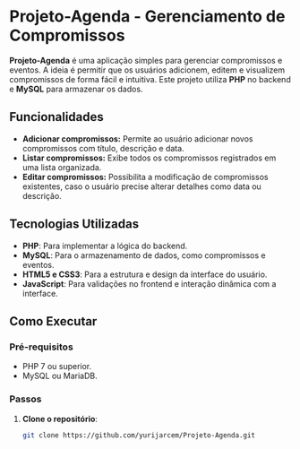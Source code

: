 # Projeto-Agenda - Gerenciamento de Compromissos

**Projeto-Agenda** é uma aplicação simples para gerenciar compromissos e eventos. A ideia é permitir que os usuários adicionem, editem e visualizem compromissos de forma fácil e intuitiva. Este projeto utiliza **PHP** no backend e **MySQL** para armazenar os dados.

## Funcionalidades
- **Adicionar compromissos:** Permite ao usuário adicionar novos compromissos com título, descrição e data.
- **Listar compromissos:** Exibe todos os compromissos registrados em uma lista organizada.
- **Editar compromissos:** Possibilita a modificação de compromissos existentes, caso o usuário precise alterar detalhes como data ou descrição.

## Tecnologias Utilizadas
- **PHP**: Para implementar a lógica do backend.
- **MySQL**: Para o armazenamento de dados, como compromissos e eventos.
- **HTML5 e CSS3**: Para a estrutura e design da interface do usuário.
- **JavaScript**: Para validações no frontend e interação dinâmica com a interface.

## Como Executar

### Pré-requisitos
- PHP 7 ou superior.
- MySQL ou MariaDB.

### Passos
1. **Clone o repositório**:
   ```bash
   git clone https://github.com/yurijarcem/Projeto-Agenda.git

